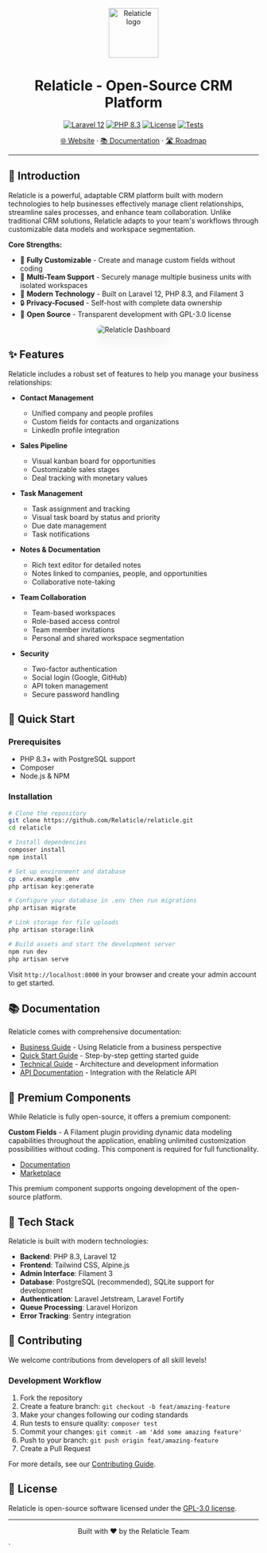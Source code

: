 <p align="center">
  <a href="https://relaticle.com">
    <img src="https://relaticle.com/relaticle-logo.svg" width="100px" alt="Relaticle logo" />
  </a>
</p>

<h1 align="center">Relaticle - Open-Source CRM Platform</h1>

<p align="center">
  <a href="https://laravel.com/docs/12.x"><img src="https://img.shields.io/badge/Laravel-12.x-FF2D20?style=flat-square&logo=laravel" alt="Laravel 12"></a>
  <a href="https://php.net"><img src="https://img.shields.io/badge/PHP-8.3-777BB4?style=flat-square&logo=php" alt="PHP 8.3"></a>
  <a href="https://github.com/Relaticle/relaticle/blob/main/LICENSE"><img src="https://img.shields.io/badge/License-GPL--3.0-blue.svg?style=flat-square" alt="License"></a>
  <a href="https://github.com/Relaticle/relaticle/actions"><img src="https://img.shields.io/github/actions/workflow/status/Relaticle/relaticle/tests.yml?branch=main&style=flat-square&label=tests" alt="Tests"></a>
</p>

<p align="center">
  <a href="https://relaticle.com">🌐 Website</a> ·
  <a href="https://relaticle.com/documentation">📚 Documentation</a> ·
  <a href="https://github.com/orgs/Relaticle/projects/1/views/1">🛣️ Roadmap</a>
</p>

---

## 🚀 Introduction

Relaticle is a powerful, adaptable CRM platform built with modern technologies to help businesses effectively manage client relationships, streamline sales processes, and enhance team collaboration. Unlike traditional CRM solutions, Relaticle adapts to your team's workflows through customizable data models and workspace segmentation.

**Core Strengths:**
- 💪 **Fully Customizable** - Create and manage custom fields without coding
- 🔄 **Multi-Team Support** - Securely manage multiple business units with isolated workspaces
- 🚀 **Modern Technology** - Built on Laravel 12, PHP 8.3, and Filament 3
- 🔒 **Privacy-Focused** - Self-host with complete data ownership
- 🌱 **Open Source** - Transparent development with GPL-3.0 license

<p align="center">
  <img src="https://relaticle.com/images/github-preview-light.png" alt="Relaticle Dashboard" style="max-width: 100%; border-radius: 8px; box-shadow: 0 20px 25px -5px rgba(0, 0, 0, 0.1), 0 10px 10px -5px rgba(0, 0, 0, 0.04);" />
</p>

## ✨ Features

Relaticle includes a robust set of features to help you manage your business relationships:

- **Contact Management**
    - Unified company and people profiles
    - Custom fields for contacts and organizations
    - LinkedIn profile integration

- **Sales Pipeline**
    - Visual kanban board for opportunities
    - Customizable sales stages
    - Deal tracking with monetary values

- **Task Management**
    - Task assignment and tracking
    - Visual task board by status and priority
    - Due date management
    - Task notifications

- **Notes & Documentation**
    - Rich text editor for detailed notes
    - Notes linked to companies, people, and opportunities
    - Collaborative note-taking

- **Team Collaboration**
    - Team-based workspaces
    - Role-based access control
    - Team member invitations
    - Personal and shared workspace segmentation

- **Security**
    - Two-factor authentication
    - Social login (Google, GitHub)
    - API token management
    - Secure password handling

## 🏁 Quick Start

### Prerequisites

- PHP 8.3+ with PostgreSQL support
- Composer
- Node.js & NPM

### Installation

```bash
# Clone the repository
git clone https://github.com/Relaticle/relaticle.git
cd relaticle

# Install dependencies
composer install
npm install

# Set up environment and database
cp .env.example .env
php artisan key:generate

# Configure your database in .env then run migrations
php artisan migrate

# Link storage for file uploads
php artisan storage:link

# Build assets and start the development server
npm run dev
php artisan serve
```

Visit `http://localhost:8000` in your browser and create your admin account to get started.

## 📚 Documentation

Relaticle comes with comprehensive documentation:

- [Business Guide](resources/markdown/documentation/business-guide.md) - Using Relaticle from a business perspective
- [Quick Start Guide](resources/markdown/documentation/quick-start-guide.md) - Step-by-step getting started guide
- [Technical Guide](resources/markdown/documentation/technical-guide.md) - Architecture and development information
- [API Documentation](resources/markdown/documentation/api-guide.md) - Integration with the Relaticle API

## 🧩 Premium Components

While Relaticle is fully open-source, it offers a premium component:

**Custom Fields** - A Filament plugin providing dynamic data modeling capabilities throughout the application, enabling unlimited customization possibilities without coding. This component is required for full functionality.

- [Documentation](https://custom-fields.relaticle.com/introduction)
- [Marketplace](https://filamentphp.com/plugins/relaticle-custom-fields)

This premium component supports ongoing development of the open-source platform.

## 🔧 Tech Stack

Relaticle is built with modern technologies:

- **Backend**: PHP 8.3, Laravel 12
- **Frontend**: Tailwind CSS, Alpine.js
- **Admin Interface**: Filament 3
- **Database**: PostgreSQL (recommended), SQLite support for development
- **Authentication**: Laravel Jetstream, Laravel Fortify
- **Queue Processing**: Laravel Horizon
- **Error Tracking**: Sentry integration

## 🤝 Contributing

We welcome contributions from developers of all skill levels!

### Development Workflow

1. Fork the repository
2. Create a feature branch: `git checkout -b feat/amazing-feature`
3. Make your changes following our coding standards
4. Run tests to ensure quality: `composer test`
5. Commit your changes: `git commit -am 'Add some amazing feature'`
6. Push to your branch: `git push origin feat/amazing-feature`
7. Create a Pull Request

For more details, see our [Contributing Guide](CONTRIBUTING.md).

## 📝 License

Relaticle is open-source software licensed under the [GPL-3.0 license](LICENSE).

---

<p align="center">
  Built with ❤️ by the Relaticle Team
</p>

`
